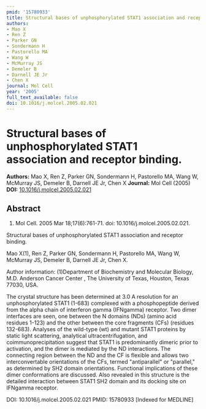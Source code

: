 ```yaml
---
pmid: '15780933'
title: Structural bases of unphosphorylated STAT1 association and receptor binding.
authors:
- Mao X
- Ren Z
- Parker GN
- Sondermann H
- Pastorello MA
- Wang W
- McMurray JS
- Demeler B
- Darnell JE Jr
- Chen X
journal: Mol Cell
year: '2005'
full_text_available: false
doi: 10.1016/j.molcel.2005.02.021
---
```


# Structural bases of unphosphorylated STAT1 association and receptor binding.
**Authors:** Mao X, Ren Z, Parker GN, Sondermann H, Pastorello MA, Wang W, McMurray JS, Demeler B, Darnell JE Jr, Chen X
**Journal:** Mol Cell (2005)
**DOI:** [10.1016/j.molcel.2005.02.021](https://doi.org/10.1016/j.molcel.2005.02.021)

## Abstract

1. Mol Cell. 2005 Mar 18;17(6):761-71. doi: 10.1016/j.molcel.2005.02.021.

Structural bases of unphosphorylated STAT1 association and receptor binding.

Mao X(1), Ren Z, Parker GN, Sondermann H, Pastorello MA, Wang W, McMurray JS, 
Demeler B, Darnell JE Jr, Chen X.

Author information:
(1)Department of Biochemistry and Molecular Biology, M.D. Anderson Cancer Center 
, The University of Texas, Houston, Texas 77030, USA.

The crystal structure has been determined at 3.0 A resolution for an 
unphosphorylated STAT1 (1-683) complexed with a phosphopeptide derived from the 
alpha chain of interferon gamma (IFNgamma) receptor. Two dimer interfaces are 
seen, one between the N domains (NDs) (amino acid residues 1-123) and the other 
between the core fragments (CFs) (residues 132-683). Analyses of the wild-type 
(wt) and mutant STAT1 proteins by static light scattering, analytical 
ultracentrifugation, and coimmunoprecipitation suggest that STAT1 is 
predominantly dimeric prior to activation, and the dimer is mediated by the ND 
interactions. The connecting region between the ND and the CF is flexible and 
allows two interconvertable orientations of the CFs, termed "antiparallel" or 
"parallel," as determined by SH2 domain orientations. Functional implications of 
these dimer conformations are discussed. Also revealed in this structure is the 
detailed interaction between STAT1 SH2 domain and its docking site on IFNgamma 
receptor.

DOI: 10.1016/j.molcel.2005.02.021
PMID: 15780933 [Indexed for MEDLINE]
